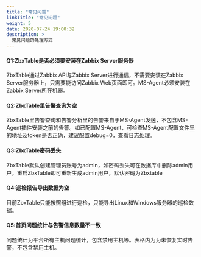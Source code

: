 ```yaml
---
title: "常见问题"
linkTitle: "常见问题"
weight: 5
date: 2020-07-24 19:00:32
description: >
  常见问题的处理方式
---
```

#### Q1:ZbxTable是否必须要安装在Zabbix Server服务器
ZbxTable通过Zabbix API与Zabbix Server进行通信，不需要安装在Zabbix Server服务器上，只需要能访问Zabbix Web页面即可。MS-Agent必须安装在Zabbix Server所在机器。   
#### Q2:ZbxTable里告警查询为空
ZbxTable里告警查询和告警分析里的告警来自于MS-Agent发送，不包含MS-Agent插件安装之前的告警。如已配置MS-Agent，可检查MS-Agent配置文件里的地址及token是否正确，建议配置debug=0，查看日志处理。
#### Q3:ZbxTable密码丢失
ZbxTable默认创建管理员账号为admin，如密码丢失可在数据库中删除admin用户，重启ZbxTable即可重新生成admin用户，默认密码为Zbxtable
#### Q4:巡检报告导出数据为空
目前ZbxTable只能按照组进行巡检，只能导出Linux和Windows服务器的巡检数据。
#### Q5:首页问题统计与告警信息数量不一致
问题统计为平台所有主机问题统计，包含禁用主机等。表格内为为未恢复实时告警，不包含禁用主机。